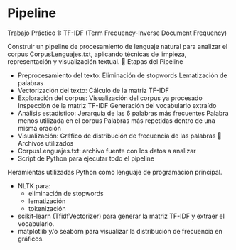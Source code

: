 # Pipeline
Trabajo Práctico 1: TF-IDF (Term Frequency-Inverse Document Frequency)

Construir un pipeline de procesamiento de lenguaje natural para analizar el corpus CorpusLenguajes.txt, aplicando técnicas de limpieza, representación y visualización textual.
🔧 Etapas del Pipeline
- Preprocesamiento del texto:
  Eliminación de stopwords
  Lematización de palabras
- Vectorización del texto:
  Cálculo de la matriz TF-IDF
- Exploración del corpus:
 Visualización del corpus ya procesado
  Inspección de la matriz TF-IDF
  Generación del vocabulario extraído
- Análisis estadístico:
  Jerarquía de las 6 palabras más frecuentes
  Palabra menos utilizada en el corpus
  Palabras más repetidas dentro de una misma oración
- Visualización:
  Gráfico de distribución de frecuencia de las palabras
📁 Archivos utilizados
- CorpusLenguajes.txt: archivo fuente con los datos a analizar
- Script de Python para ejecutar todo el pipeline

Heramientas utilizadas
Python como lenguaje de programación principal.
- NLTK para:
  - eliminación de stopwords
  - lematización
  - tokenización
- scikit-learn (TfidfVectorizer) para generar la matriz TF-IDF y extraer el vocabulario.
- matplotlib y/o seaborn para visualizar la distribución de frecuencia en gráficos.
